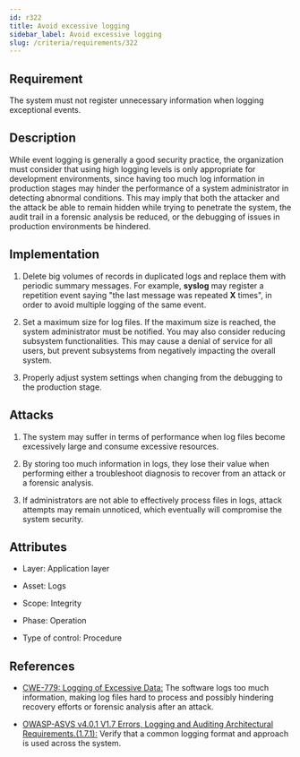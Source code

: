 ```yaml
---
id: r322
title: Avoid excessive logging
sidebar_label: Avoid excessive logging
slug: /criteria/requirements/322
---
```


## Requirement

The system must not register unnecessary information
when logging exceptional events.

## Description

While event logging is generally
a good security practice,
the organization must consider
that using high logging levels
is only appropriate for development environments,
since having too much log information
in production stages
may hinder the performance of a system administrator
in detecting abnormal conditions.
This may imply
that both the attacker
and the attack be able to remain hidden
while trying to penetrate the system,
the audit trail in a forensic analysis
be reduced,
or the debugging of issues
in production environments be hindered.

## Implementation

1. Delete big volumes of records
  in duplicated logs and replace them
  with periodic summary messages.
  For example,
  **syslog** may register a repetition event saying
  "the last message was repeated **X** times",
  in order to avoid multiple logging
  of the same event.

1. Set a maximum size for log files.
  If the maximum size is reached,
  the system administrator must be notified.
  You may also consider reducing subsystem functionalities.
  This may cause a denial of service for all users,
  but prevent subsystems
  from negatively impacting the overall system.

1. Properly adjust system settings
  when changing from the debugging
  to the production stage.

## Attacks

1. The system may suffer
  in terms of performance
  when log files become excessively large
  and consume excessive resources.

1. By storing too much information in logs,
  they lose their value when performing
  either a troubleshoot diagnosis
  to recover from an attack
  or a forensic analysis.

1. If administrators are not able
  to effectively process files in logs,
  attack attempts may remain unnoticed,
  which eventually will compromise
  the system security.

## Attributes

- Layer: Application layer

- Asset: Logs

- Scope: Integrity

- Phase: Operation

- Type of control: Procedure

## References

- [CWE-779: Logging of Excessive Data:](https://cwe.mitre.org/data/definitions/779.html)
  The software logs too much information,
  making log files hard to process and
  possibly hindering recovery efforts
  or forensic analysis after an attack.

- [OWASP-ASVS v4.0.1 V1.7 Errors, Logging and Auditing Architectural Requirements.(1.7.1):](https://owasp.org/www-pdf-archive/OWASP_Application_Security_Verification_Standard_4.0-en.pdf)
  Verify that a common logging format
  and approach is used across the system.
